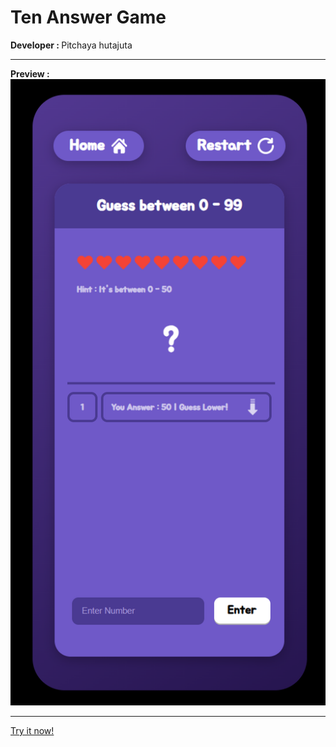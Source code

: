 <h1> Ten Answer Game </h1>
<b> Developer : </b> Pitchaya hutajuta <hr>
<b> Preview : </b><br>
<img src='./document/game-preview.png' alt='sample'><hr>
<a href="https://PitchayaHutajuta/PitchayaHutajuta.github.io/TenAnswer"> Try it now! </a>
